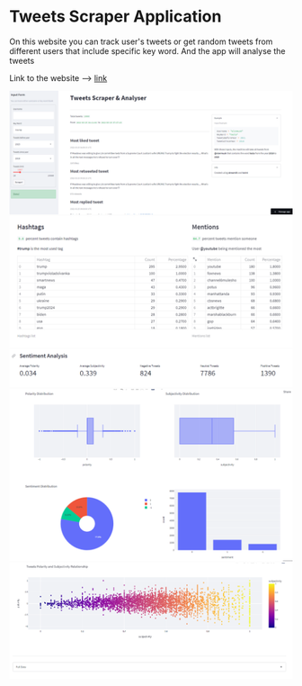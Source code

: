 # Tweets Scraper Application
On this website you can track user's tweets or get random tweets from different users that include specific key word. And the app will analyse the tweets

Link to the website --> [link](https://share.streamlit.io/dylanyves/tweets-scraper-app/app.py)

![](images/tweets-scrapper-1.png)
![](images/tweets-scrapper-2.png)
![](images/tweets-scrapper-3.png)
![](images/tweets-scrapper-4.png)
![](images/tweets-scrapper-5.png)
